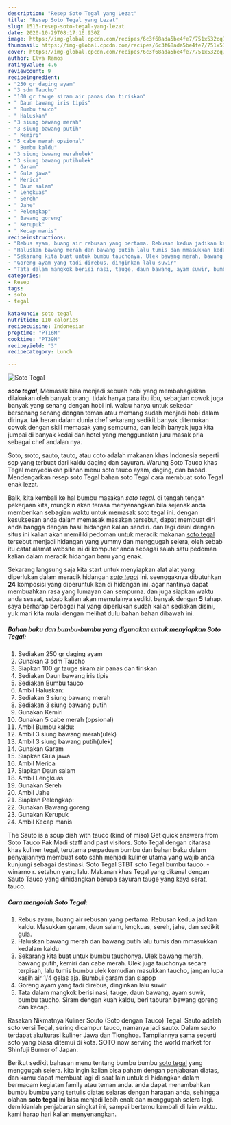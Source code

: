 ```yaml
---
description: "Resep Soto Tegal yang Lezat"
title: "Resep Soto Tegal yang Lezat"
slug: 1513-resep-soto-tegal-yang-lezat
date: 2020-10-29T08:17:16.930Z
image: https://img-global.cpcdn.com/recipes/6c3f68ada5be4fe7/751x532cq70/soto-tegal-foto-resep-utama.jpg
thumbnail: https://img-global.cpcdn.com/recipes/6c3f68ada5be4fe7/751x532cq70/soto-tegal-foto-resep-utama.jpg
cover: https://img-global.cpcdn.com/recipes/6c3f68ada5be4fe7/751x532cq70/soto-tegal-foto-resep-utama.jpg
author: Elva Ramos
ratingvalue: 4.6
reviewcount: 9
recipeingredient:
- "250 gr daging ayam"
- "3 sdm Taucho"
- "100 gr tauge siram air panas dan tiriskan"
- " Daun bawang iris tipis"
- " Bumbu tauco"
- " Haluskan"
- "3 siung bawang merah"
- "3 siung bawang putih"
- " Kemiri"
- "5 cabe merah opsional"
- " Bumbu kaldu"
- "3 siung bawang merahulek"
- "3 siung bawang putihulek"
- " Garam"
- " Gula jawa"
- " Merica"
- " Daun salam"
- " Lengkuas"
- " Sereh"
- " Jahe"
- " Pelengkap"
- " Bawang goreng"
- " Kerupuk"
- " Kecap manis"
recipeinstructions:
- "Rebus ayam, buang air rebusan yang pertama. Rebusan kedua jadikan kaldu. Masukkan garam, daun salam, lengkuas, sereh, jahe, dan sedikit gula."
- "Haluskan bawang merah dan bawang putih lalu tumis dan mmasukkan kedalam kaldu"
- "Sekarang kita buat untuk bumbu tauchonya. Ulek bawang merah, bawang putih, kemiri dan cabe merah. Ulek juga tauchonya secara terpisah, lalu tumis bumbu ulek kemudian masukkan taucho, jangan lupa kasih air 1/4 gelas aja. Bumbui garam dan siappp"
- "Goreng ayam yang tadi direbus, dinginkan lalu suwir"
- "Tata dalam mangkok berisi nasi, tauge, daun bawang, ayam suwir, bumbu taucho. Siram dengan kuah kaldu, beri taburan bawang goreng dan kecap."
categories:
- Resep
tags:
- soto
- tegal

katakunci: soto tegal 
nutrition: 110 calories
recipecuisine: Indonesian
preptime: "PT16M"
cooktime: "PT39M"
recipeyield: "3"
recipecategory: Lunch

---
```



![Soto Tegal](https://img-global.cpcdn.com/recipes/6c3f68ada5be4fe7/751x532cq70/soto-tegal-foto-resep-utama.jpg)

<b><i>soto tegal</i></b>, Memasak bisa menjadi sebuah hobi yang membahagiakan dilakukan oleh banyak orang. tidak hanya para ibu ibu, sebagian cowok juga banyak yang senang dengan hobi ini. walau hanya untuk sekedar bersenang senang dengan teman atau memang sudah menjadi hobi dalam dirinya. tak heran dalam dunia chef sekarang sedikit banyak ditemukan cowok dengan skill memasak yang sempurna, dan lebih banyak juga kita jumpai di banyak kedai dan hotel yang menggunakan juru masak pria sebagai chef andalan nya.

Soto, sroto, sauto, tauto, atau coto adalah makanan khas Indonesia seperti sop yang terbuat dari kaldu daging dan sayuran. Warung Soto Tauco khas Tegal menyediakan pilihan menu soto tauco ayam, daging, dan babad. Mendengarkan resep soto Tegal bahan soto Tegal cara membuat soto Tegal enak lezat.

Baik, kita kembali ke hal bumbu masakan <i>soto tegal</i>. di tengah tengah pekerjaan kita, mungkin akan terasa menyenangkan bila sejenak anda memberikan sebagian waktu untuk memasak soto tegal ini. dengan kesuksesan anda dalam memasak masakan tersebut, dapat membuat diri anda bangga dengan hasil hidangan kalian sendiri. dan lagi disini dengan situs ini kalian akan memiliki pedoman untuk meracik makanan <u>soto tegal</u> tersebut menjadi hidangan yang yummy dan menggugah selera, oleh sebab itu catat alamat website ini di komputer anda sebagai salah satu pedoman kalian dalam meracik hidangan baru yang enak.


Sekarang langsung saja kita start untuk menyiapkan alat alat yang diperlukan dalam meracik hidangan <u><i>soto tegal</i></u> ini. seenggaknya dibutuhkan <b>24</b> komposisi yang diperuntuk kan di hidangan ini. agar nantinya dapat membuahkan rasa yang lumayan dan sempurna. dan juga siapkan waktu anda sesaat, sebab kalian akan memulainya sedikit banyak dengan <b>5</b> tahap. saya berharap berbagai hal yang diperlukan sudah kalian sediakan disini, yuk mari kita mulai dengan melihat dulu bahan bahan dibawah ini.

<!--inarticleads1-->

##### Bahan baku dan bumbu-bumbu yang digunakan untuk menyiapkan Soto Tegal:

1. Sediakan 250 gr daging ayam
1. Gunakan 3 sdm Taucho
1. Siapkan 100 gr tauge siram air panas dan tiriskan
1. Sediakan  Daun bawang iris tipis
1. Sediakan  Bumbu tauco
1. Ambil  Haluskan:
1. Sediakan 3 siung bawang merah
1. Sediakan 3 siung bawang putih
1. Gunakan  Kemiri
1. Gunakan 5 cabe merah (opsional)
1. Ambil  Bumbu kaldu:
1. Ambil 3 siung bawang merah(ulek)
1. Ambil 3 siung bawang putih(ulek)
1. Gunakan  Garam
1. Siapkan  Gula jawa
1. Ambil  Merica
1. Siapkan  Daun salam
1. Ambil  Lengkuas
1. Gunakan  Sereh
1. Ambil  Jahe
1. Siapkan  Pelengkap:
1. Gunakan  Bawang goreng
1. Gunakan  Kerupuk
1. Ambil  Kecap manis


The Sauto is a soup dish with tauco (kind of miso) Get quick answers from Soto Tauco Pak Madi staff and past visitors. Soto Tegal dengan citarasa khas kuliner tegal, terutama perpaduan bumbu dan bahan baku dalam penyajiannya membuat soto sahh menjadi kuliner utama yang wajib anda kunjungi sebagai destinasi. Soto Tegal STBT soto Tegal bumbu tauco. - winarno r. setahun yang lalu. Makanan khas Tegal yang dikenal dengan Sauto Tauco yang dihidangkan berupa sayuran tauge yang kaya serat, tauco. 

<!--inarticleads2-->

##### Cara mengolah Soto Tegal:

1. Rebus ayam, buang air rebusan yang pertama. Rebusan kedua jadikan kaldu. Masukkan garam, daun salam, lengkuas, sereh, jahe, dan sedikit gula.
1. Haluskan bawang merah dan bawang putih lalu tumis dan mmasukkan kedalam kaldu
1. Sekarang kita buat untuk bumbu tauchonya. Ulek bawang merah, bawang putih, kemiri dan cabe merah. Ulek juga tauchonya secara terpisah, lalu tumis bumbu ulek kemudian masukkan taucho, jangan lupa kasih air 1/4 gelas aja. Bumbui garam dan siappp
1. Goreng ayam yang tadi direbus, dinginkan lalu suwir
1. Tata dalam mangkok berisi nasi, tauge, daun bawang, ayam suwir, bumbu taucho. Siram dengan kuah kaldu, beri taburan bawang goreng dan kecap.


Rasakan Nikmatnya Kuliner Souto (Soto dengan Tauco) Tegal. Sauto adalah soto versi Tegal, sering dicampur tauco, namanya jadi sauto. Dalam sauto terdapat akulturasi kuliner Jawa dan Tionghoa. Tampilannya sama seperti soto yang biasa ditemui di kota. SOTO now serving the world market for Shinfuji Burner of Japan. 

Berikut sedikit bahasan menu tentang bumbu bumbu <u>soto tegal</u> yang menggugah selera. kita ingin kalian bisa paham dengan penjabaran diatas, dan kamu dapat membuat lagi di saat lain untuk di hidangkan dalam bermacam kegiatan family atau teman anda. anda dapat menambahkan bumbu bumbu yang tertulis diatas selaras dengan harapan anda, sehingga olahan <b>soto tegal</b> ini bisa menjadi lebih enak dan menggugah selera lagi. demikianlah penjabaran singkat ini, sampai bertemu kembali di lain waktu. kami harap hari kalian menyenangkan.
